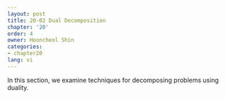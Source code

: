 ```yaml
---
layout: post
title: 20-02 Dual Decomposition
chapter: '20'
order: 4
owner: Hooncheol Shin
categories:
- chapter20
lang: vi
---
```


In this section, we examine techniques for decomposing problems using duality.
